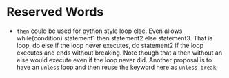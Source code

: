 # Reserved Words

  * `then` could be used for python style loop else.  Even allows while(condition) statement1 then statement2 else statement3. That is loop, do else if the loop never executes, do statement2 if the loop executes and ends without breaking.  Note though that a then without an else would execute even if the loop never did.  Another proposal is to have an `unless` loop and then reuse the keyword here as `unless break`;